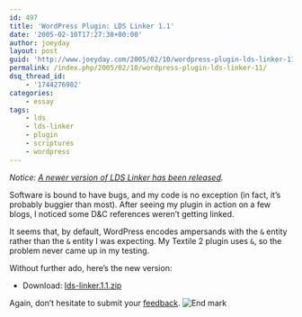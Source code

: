 ```yaml
---
id: 497
title: 'WordPress Plugin: LDS Linker 1.1'
date: '2005-02-10T17:27:38+00:00'
author: joeyday
layout: post
guid: 'http://www.joeyday.com/2005/02/10/wordpress-plugin-lds-linker-11'
permalink: /index.php/2005/02/10/wordpress-plugin-lds-linker-11/
dsq_thread_id:
    - '1744276982'
categories:
    - essay
tags:
    - lds
    - lds-linker
    - plugin
    - scriptures
    - wordpress
---
```


*Notice: [A newer version of LDS Linker has been released](http://joeyday.com/to/lds-linker).*

Software is bound to have bugs, and my code is no exception (in fact, it’s probably buggier than most). After seeing my plugin in action on a few blogs, I noticed some D&amp;C references weren’t getting linked.

It seems that, by default, WordPress encodes ampersands with the `&` entity rather than the `&` entity I was expecting. My Textile 2 plugin uses `&`, so the problem never came up in my testing.

Without further ado, here’s the new version:

- Download: [lds-linker.1.1.zip](http://downloads.wordpress.org/plugin/lds-linker.1.1.zip)

Again, don’t hesitate to submit your [feedback](/contact). ![End mark](http://joeyday.com/wp-content/uploads/2009/08/endmark.png "End mark")